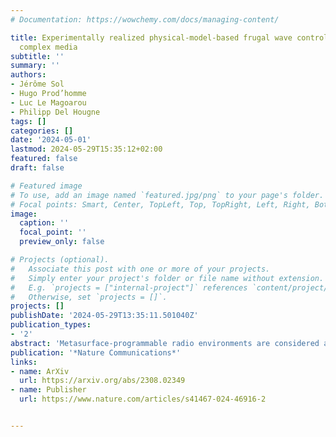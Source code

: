 ```yaml
---
# Documentation: https://wowchemy.com/docs/managing-content/

title: Experimentally realized physical-model-based frugal wave control in metasurface-programmable
  complex media
subtitle: ''
summary: ''
authors:
- Jérôme Sol
- Hugo Prod’homme
- Luc Le Magoarou
- Philipp Del Hougne
tags: []
categories: []
date: '2024-05-01'
lastmod: 2024-05-29T15:35:12+02:00
featured: false
draft: false

# Featured image
# To use, add an image named `featured.jpg/png` to your page's folder.
# Focal points: Smart, Center, TopLeft, Top, TopRight, Left, Right, BottomLeft, Bottom, BottomRight.
image:
  caption: ''
  focal_point: ''
  preview_only: false

# Projects (optional).
#   Associate this post with one or more of your projects.
#   Simply enter your project's folder or file name without extension.
#   E.g. `projects = ["internal-project"]` references `content/project/deep-learning/index.md`.
#   Otherwise, set `projects = []`.
projects: []
publishDate: '2024-05-29T13:35:11.501040Z'
publication_types:
- '2'
abstract: 'Metasurface-programmable radio environments are considered a key ingredient of next-generation wireless networks. Yet, identifying a metasurface configuration that yields a desired wireless functionality in an unknown complex environment was so far only achieved with closed-loop iterative feedback schemes. Here, we introduce open-loop wave control in metasurface-programmable complex media by estimating the parameters of a compact physics-based forward model. Our experiments demonstrate orders-of-magnitude advantages over deep-learning-based digital-twin benchmarks in terms of accuracy, compactness and required calibration examples. Strikingly, our parameter estimation also works without phase information and without providing measurements for all considered scattering coefficients. These unique generalization capabilities of our pure-physics model unlock unforeseen and previously inaccessible frugal wave control protocols that significantly alleviate the measurement complexity. For instance, we achieve coherent wave control (focusing or perfect absorption) and phase-shift-keying backscatter communications in metasurface-programmable complex media with intensity-only measurements. Our approach is also directly relevant to dynamic metasurface antennas, microwave-based signal processors and emerging in situ reconfigurable nanophotonic, optical and room-acoustical systems. '
publication: '*Nature Communications*'
links:
- name: ArXiv
  url: https://arxiv.org/abs/2308.02349
- name: Publisher
  url: https://www.nature.com/articles/s41467-024-46916-2


---
```

